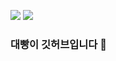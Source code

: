 <!--
**Leepro1234/Leepro1234** is a ✨ _special_ ✨ repository because its `README.md` (this file) appears on your GitHub profile.

Here are some ideas to get you started:

- 🔭 I’m currently working on ...
- 🌱 I’m currently learning ...
- 👯 I’m looking to collaborate on ...
- 🤔 I’m looking for help with ...
- 💬 Ask me about ...
- 📫 How to reach me: ...
- 😄 Pronouns: ...
- ⚡ Fun fact: ...
-->
<a href="https://pizza301.tistory.com" target="_blank"><img src="https://img.shields.io/badge/블로그-F55611?style=for-the-badge&logo=tistory&logoColor=222222"/></a>
<a href="https://www.youtube.com/channel/UCBOupbAAhF6at8bG6FQ7TTQ" target="_blank"><img src="https://img.shields.io/badge/Youtube-F55611?style=for-the-badge&logo=youtube&logoColor=#ff0000"/></a>


### 대빵이 깃허브입니다 👋

<!--

참고

https://80000coding.oopy.io/865f4b2a-5198-49e8-a173-0f893a4fed45

--!>
